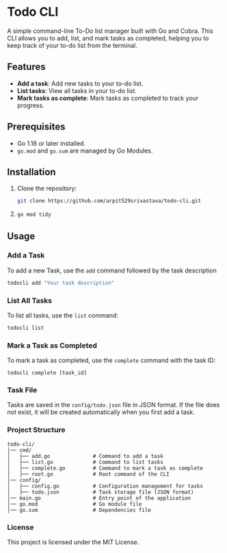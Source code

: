 # Todo CLI

A simple command-line To-Do list manager built with Go and Cobra. This CLI allows you to add, list, and mark tasks as completed, helping you to keep track of your to-do list from the terminal.

## Features

- **Add a task**: Add new tasks to your to-do list.
- **List tasks**: View all tasks in your to-do list.
- **Mark tasks as complete**: Mark tasks as completed to track your progress.

## Prerequisites

- Go 1.18 or later installed.
- `go.mod` and `go.sum` are managed by Go Modules.

## Installation

1. Clone the repository:

   ```bash
   git clone https://github.com/arpit529srivastava/todo-cli.git
   ```

2. ```bash
   go mod tidy
   ```

## Usage

### Add a Task

To add a new Task, use the `add` command followed by the task description

```bash
todocli add "Your task description"
```

### List All Tasks

To list all tasks, use the `list` command:

```bash
todocli list
```

### Mark a Task as Completed

To mark a task as completed, use the `complete` command with the task ID:

```
todocli complete [task_id]
```

### Task File

Tasks are saved in the `config/todo.json` file in JSON format. If the file does not exist, it will be created automatically when you first add a task.

### Project Structure

```
todo-cli/
│── cmd/                    
│   ├── add.go              # Command to add a task
│   ├── list.go             # Command to list tasks
│   ├── complete.go         # Command to mark a task as complete
│   ├── root.go             # Root command of the CLI
│── config/                 
│   ├── config.go           # Configuration management for tasks
│   ├── todo.json           # Task storage file (JSON format)
│── main.go                 # Entry point of the application
│── go.mod                  # Go module file
│── go.sum                  # Dependencies file
```
### License
This project is licensed under the MIT License. 